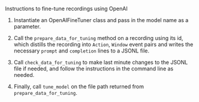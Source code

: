 Instructions to fine-tune recordings using OpenAI

1. Instantiate an OpenAIFineTuner class and pass in the model name as a parameter.

2. Call the ```prepare_data_for_tuning``` method on a recording using its id, which distills the recording into ```Action```, ```Window``` event pairs and writes the necessary ```prompt``` and ```completion``` lines to a JSONL file.

3. Call ```check_data_for_tuning``` to make last minute changes to the JSONL file if needed, and follow the instructions in the command line as needed.

4. Finally, call ```tune_model``` on the file path returned from ```prepare_data_for_tuning```.